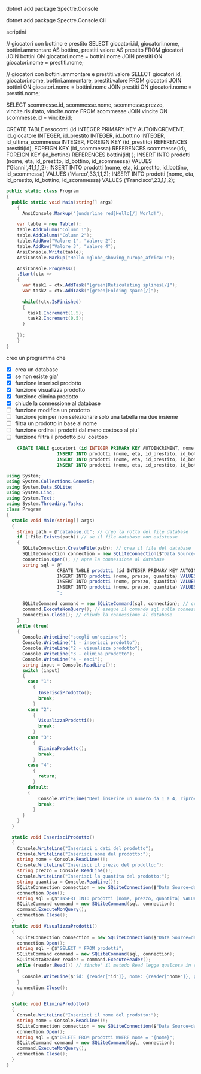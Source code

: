 

dotnet add package Spectre.Console

dotnet add package Spectre.Console.Cli



scriptini 

// giocatori con bottino e prestito
 SELECT giocatori.id, giocatori.nome, bottini.ammontare AS bottino, prestiti.valore AS prestito FROM giocatori JOIN bottini ON giocatori.nome = bottini.nome JOIN prestiti ON giocatori.nome = prestiti.nome;

// giocatori con bottini.ammontare e prestiti.valore
SELECT giocatori.id, giocatori.nome, bottini.ammontare, prestiti.valore FROM giocatori JOIN bottini ON giocatori.nome = bottini.nome JOIN prestiti ON giocatori.nome = prestiti.nome;


SELECT scommesse.id, scommesse.nome, scommesse.prezzo, vincite.risultato, vincite.nome FROM scommesse JOIN vincite ON scommesse.id = vincite.id; 


CREATE TABLE resoconti (id INTEGER PRIMARY KEY AUTOINCREMENT, id_giocatore INTEGER, id_prestito INTEGER, id_bottino INTEGER, id_ultima_scommessa INTEGER, FOREIGN KEY (id_prestito) REFERENCES prestiti(id), FOREIGN KEY (id_scommessa) REFERENCES scommesse(id), FOREIGN KEY (id_bottino) REFERENCES bottini(id)  );
                   INSERT INTO prodotti (nome, eta, id_prestito, id_bottino, id_scommessa) VALUES ('Gianni',41,1,1,2); 
                   INSERT INTO prodotti (nome, eta, id_prestito, id_bottino, id_scommessa) VALUES ('Marco',33,1,1,2);
                   INSERT INTO prodotti (nome, eta, id_prestito, id_bottino, id_scommessa) VALUES ('Francisco',23,1,1,2);


```c#
public static class Program 
{
  public static void Main(string[] args)
    {
      AnsiConsole.Markup("[underline red]Hello[/] World!");

    var table = new Table();
    table.AddColumn("Column 1");
    table.AddColumn("Column 2");
    table.AddRow("Valore 1", "Valore 2");
    table.AddRow("Valore 3", "Valore 4");
    AnsiConsole.Write(table);
    AnsiConsole.Markup("Hello :globe_showing_europe_africa:!");

    AnsiConsole.Progress()
    .Start(ctx =>
    {
      var task1 = ctx.AddTask("[green]Reticulating splines[/]");
      var task2 = ctx.AddTask("[green]Folding space[/]");
    
      while(!ctx.IsFinished)
      {
        task1.Increment(1.5);
        task2.Increment(0.5);
      }
    
    });
    }
}


```


creo un programma che 

- [x] crea un database 
- [x] se non esiste gia'
- [x] funzione inserisci prodotto
- [x] funzione visualizza prodotto
- [x] funzione elimina prodotto
- [x] chiude la connessione al database 
- [ ] funzione modifica un prodotto
- [ ] funzione join per non selezionare solo una tabella ma due insieme
- [ ] filtra un prodotto in base al nome
- [ ] funzione ordina i prodotti dal meno costoso al piu'
- [ ] funzione filtra il prodotto piu' costoso

```sql
    CREATE TABLE giocatori (id INTEGER PRIMARY KEY AUTOINCREMENT, nome TEXT UNIQUE, eta REAL, id_prestito INTEGER, id_bottino INTEGER, id_scommessa INTEGER, FOREIGN KEY (id_prestito) REFERENCES prestiti(id), FOREIGN KEY (id_scommessa) REFERENCES scommesse(id), FOREIGN KEY (id_bottino) REFERENCES bottini(id)  );
                   INSERT INTO prodotti (nome, eta, id_prestito, id_bottino, id_scommessa) VALUES ('Gianni',41,1,1,2); 
                   INSERT INTO prodotti (nome, eta, id_prestito, id_bottino, id_scommessa) VALUES ('Marco',33,1,1,2);
                   INSERT INTO prodotti (nome, eta, id_prestito, id_bottino, id_scommessa) VALUES ('Francisco',23,1,1,2);
```


```c#
using System;
using System.Collections.Generic;
using System.Data.SQLite;
using System.Linq;
using System.Text;
using System.Threading.Tasks;
class Program
{
  static void Main(string[] args)
  {
    string path = @"database.db"; // creo la rotta del file database
    if (!File.Exists(path)) // se il file database non esistesse
    {
      SQLiteConnection.CreateFile(path); // crea il file del database
      SQLiteConnection connection = new SQLiteConnection($"Data Source={path};Version=3;"); // crea la connessione al database, indicando la versione 
      connection.Open(); // apre la connessione al database
      string sql = @"
                   CREATE TABLE prodotti (id INTEGER PRIMARY KEY AUTOINCREMENT, nome TEXT UNIQUE, prezzo REAL, quantita INTEGER CHECK (quantita >= 0));
                   INSERT INTO prodotti (nome, prezzo, quantita) VALUES ('p1',1,10); 
                   INSERT INTO prodotti (nome, prezzo, quantita) VALUES ('p2',2,20);
                   INSERT INTO prodotti (nome, prezzo, quantita) VALUES ('p3',3,30);
                   ";

      SQLiteCommand command = new SQLiteCommand(sql, connection); // crea il comando sql da eseguire sulla connessione al database
      command.ExecuteNonQuery(); // esegue il comando sql sulla connessione al database
      connection.Close(); // chiude la connessione al database
    }
    while (true)
    {
      Console.WriteLine("scegli un'opzione");
      Console.WriteLine("1 - inserisci prodotto");
      Console.WriteLine("2 - visualizza prodotto");
      Console.WriteLine("3 - elimina prodotto");
      Console.WriteLine("4 - esci");
      string input = Console.ReadLine()!;
      switch (input)
      {
        case "1":
          {
            InserisciProdotto();
            break;
          }
        case "2":
          {
            VisualizzaProdotti();
            break;
          }
        case "3":
          {
            EliminaProdotto();
            break;
          }
        case "4":
          {
            return;
          }
        default:
        {
            Console.WriteLine("Devi inserire un numero da 1 a 4, riprova");
            break;
          }
      }
    }
  }

  static void InserisciProdotto()
  {
    Console.WriteLine("Inserisci i dati del prodotto");
    Console.WriteLine("Inserisci nome del prodotto:");
    string nome = Console.ReadLine()!;
    Console.WriteLine("Inserisci il prezzo del prodotto:");
    string prezzo = Console.ReadLine()!;
    Console.WriteLine("Inserisci la quantita del prodotto:");
    string quantita = Console.ReadLine()!;
    SQLiteConnection connection = new SQLiteConnection($"Data Source=database.db;Version=3;"); // crea la connessione al database, indicando la versione 
    connection.Open();
    string sql = @$"INSERT INTO prodotti (nome, prezzo, quantita) VALUES ('{nome}', {prezzo}, {quantita})";
    SQLiteCommand command = new SQLiteCommand(sql, connection);
    command.ExecuteNonQuery();
    connection.Close();
  }
  static void VisualizzaProdotti()
  {
    SQLiteConnection connection = new SQLiteConnection($"Data Source=database.db;Version=3;"); // crea la connessione al database, indicando la versione 
    connection.Open();
    string sql = @$"SELECT * FROM prodotti";
    SQLiteCommand command = new SQLiteCommand(sql, connection);
    SQLiteDataReader reader = command.ExecuteReader();
    while (reader.Read()) // finche' il metodo Read legge qualcosa in reader va avanti, ce li fa leggere tutti
    {
      Console.WriteLine($"id: {reader["id"]}, nome: {reader["nome"]}, prezzo: {reader["prezzo"]}, quantita: {reader["quantita"]}");
    }
    connection.Close();
  }

  static void EliminaProdotto()
  {
    Console.WriteLine("Inserisci il nome del prodotto:");
    string nome = Console.ReadLine()!;
    SQLiteConnection connection = new SQLiteConnection($"Data Source=database.db;Version=3;"); // crea la connessione al database, indicando la versione 
    connection.Open();
    string sql = @$"DELETE FROM prodotti WHERE nome = '{nome}";
    SQLiteCommand command = new SQLiteCommand(sql, connection);
    command.ExecuteNonQuery();
    connection.Close();
  }
}


```